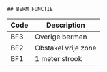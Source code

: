 	## BERM_FUNCTIE			
				
|	Code	|	Description	|
|	---	|	---	|
|	BF3	|	Overige bermen	|
|	BF2	|	Obstakel vrije zone	|
|	BF1	|	1 meter strook	|
